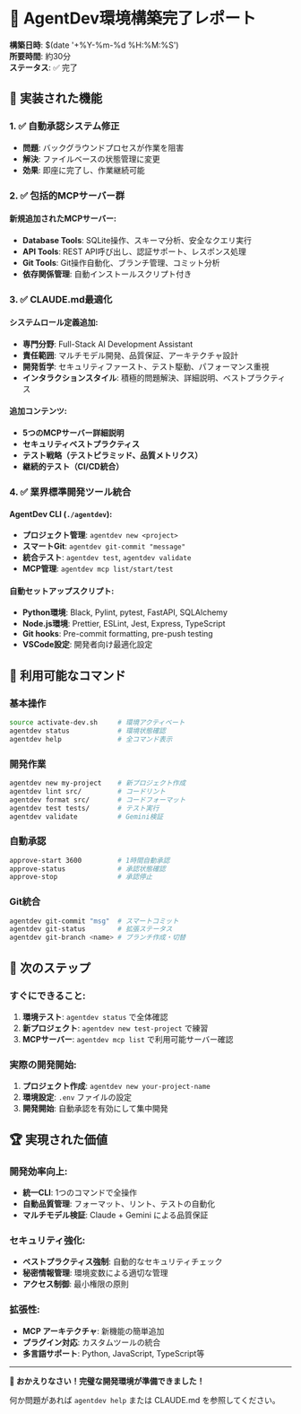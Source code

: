 # 🎉 AgentDev環境構築完了レポート

**構築日時**: $(date '+%Y-%m-%d %H:%M:%S')  
**所要時間**: 約30分  
**ステータス**: ✅ 完了

## 🚀 実装された機能

### 1. ✅ 自動承認システム修正
- **問題**: バックグラウンドプロセスが作業を阻害
- **解決**: ファイルベースの状態管理に変更
- **効果**: 即座に完了し、作業継続可能

### 2. ✅ 包括的MCPサーバー群
#### 新規追加されたMCPサーバー:
- **Database Tools**: SQLite操作、スキーマ分析、安全なクエリ実行
- **API Tools**: REST API呼び出し、認証サポート、レスポンス処理
- **Git Tools**: Git操作自動化、ブランチ管理、コミット分析
- **依存関係管理**: 自動インストールスクリプト付き

### 3. ✅ CLAUDE.md最適化
#### システムロール定義追加:
- **専門分野**: Full-Stack AI Development Assistant
- **責任範囲**: マルチモデル開発、品質保証、アーキテクチャ設計
- **開発哲学**: セキュリティファースト、テスト駆動、パフォーマンス重視
- **インタラクションスタイル**: 積極的問題解決、詳細説明、ベストプラクティス

#### 追加コンテンツ:
- **5つのMCPサーバー詳細説明**
- **セキュリティベストプラクティス**
- **テスト戦略（テストピラミッド、品質メトリクス）**
- **継続的テスト（CI/CD統合）**

### 4. ✅ 業界標準開発ツール統合
#### AgentDev CLI (`./agentdev`):
- **プロジェクト管理**: `agentdev new <project>`
- **スマートGit**: `agentdev git-commit "message"`
- **統合テスト**: `agentdev test`, `agentdev validate`
- **MCP管理**: `agentdev mcp list/start/test`

#### 自動セットアップスクリプト:
- **Python環境**: Black, Pylint, pytest, FastAPI, SQLAlchemy
- **Node.js環境**: Prettier, ESLint, Jest, Express, TypeScript
- **Git hooks**: Pre-commit formatting, pre-push testing
- **VSCode設定**: 開発者向け最適化設定

## 🔧 利用可能なコマンド

### 基本操作
```bash
source activate-dev.sh     # 環境アクティベート
agentdev status            # 環境状態確認
agentdev help              # 全コマンド表示
```

### 開発作業
```bash
agentdev new my-project    # 新プロジェクト作成
agentdev lint src/         # コードリント
agentdev format src/       # コードフォーマット
agentdev test tests/       # テスト実行
agentdev validate          # Gemini検証
```

### 自動承認
```bash
approve-start 3600         # 1時間自動承認
approve-status             # 承認状態確認
approve-stop               # 承認停止
```

### Git統合
```bash
agentdev git-commit "msg"  # スマートコミット
agentdev git-status        # 拡張ステータス
agentdev git-branch <name> # ブランチ作成・切替
```

## 🎯 次のステップ

### すぐにできること:
1. **環境テスト**: `agentdev status` で全体確認
2. **新プロジェクト**: `agentdev new test-project` で練習
3. **MCPサーバー**: `agentdev mcp list` で利用可能サーバー確認

### 実際の開発開始:
1. **プロジェクト作成**: `agentdev new your-project-name`
2. **環境設定**: `.env` ファイルの設定
3. **開発開始**: 自動承認を有効にして集中開発

## 🏆 実現された価値

### 開発効率向上:
- **統一CLI**: 1つのコマンドで全操作
- **自動品質管理**: フォーマット、リント、テストの自動化
- **マルチモデル検証**: Claude + Gemini による品質保証

### セキュリティ強化:
- **ベストプラクティス強制**: 自動的なセキュリティチェック
- **秘密情報管理**: 環境変数による適切な管理
- **アクセス制御**: 最小権限の原則

### 拡張性:
- **MCP アーキテクチャ**: 新機能の簡単追加
- **プラグイン対応**: カスタムツールの統合
- **多言語サポート**: Python, JavaScript, TypeScript等

---

**🎊 おかえりなさい！完璧な開発環境が準備できました！**

何か問題があれば `agentdev help` または CLAUDE.md を参照してください。